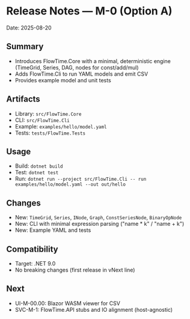 # Release Notes — M-0 (Option A)

Date: 2025-08-20

## Summary
- Introduces FlowTime.Core with a minimal, deterministic engine (TimeGrid, Series, DAG, nodes for const/add/mul)
- Adds FlowTime.Cli to run YAML models and emit CSV
- Provides example model and unit tests

## Artifacts
- Library: `src/FlowTime.Core`
- CLI: `src/FlowTime.Cli`
- Example: `examples/hello/model.yaml`
- Tests: `tests/FlowTime.Tests`

## Usage
- Build: `dotnet build`
- Test: `dotnet test`
- Run: `dotnet run --project src/FlowTime.Cli -- run examples/hello/model.yaml --out out/hello`

## Changes
- New: `TimeGrid`, `Series`, `INode`, `Graph`, `ConstSeriesNode`, `BinaryOpNode`
- New: CLI with minimal expression parsing ("name * k" / "name + k")
- New: Example YAML and tests

## Compatibility
- Target: .NET 9.0
- No breaking changes (first release in vNext line)

## Next
- UI-M-00.00: Blazor WASM viewer for CSV
- SVC-M-1: FlowTime.API stubs and IO alignment (host-agnostic)
